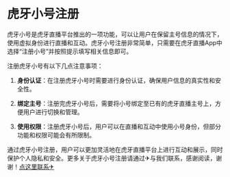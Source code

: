 # 虎牙小号注册

虎牙小号是虎牙直播平台推出的一项功能，可以让用户在保留主号信息的情况下，使用虚拟身份进行直播和互动。虎牙小号注册非常简单，只需要在虎牙直播App中选择“注册小号”并按照提示填写相关信息即可。

注册虎牙小号有以下几点注意事项：

1. **身份认证**：在注册虎牙小号时需要进行身份认证，确保用户信息的真实性和安全性。

2. **绑定主号**：注册完虎牙小号后，需要将小号绑定至已有的虎牙直播主号上，方便用户进行切换和管理。

3. **使用权限**：注册虎牙小号后，用户可以在直播和互动中使用小号身份，但部分功能和权限可能会有所限制。

通过虎牙小号注册，用户可以更加灵活地在虎牙直播平台上进行互动和展示，同时保护个人隐私和安全。更多关于虎牙小号注册请通过✈与我们联系，感谢阅读，谢谢！[点这里联系✈](https://add.k02.cc)